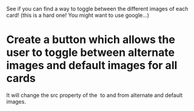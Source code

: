 See if you can find a way to toggle between the different images of each card! (this is a hard one! You might want to use google...)

# Create a button which allows the user to toggle between alternate images and default images for all cards
It will change the src property of the <img> to and from alternate and default images.
